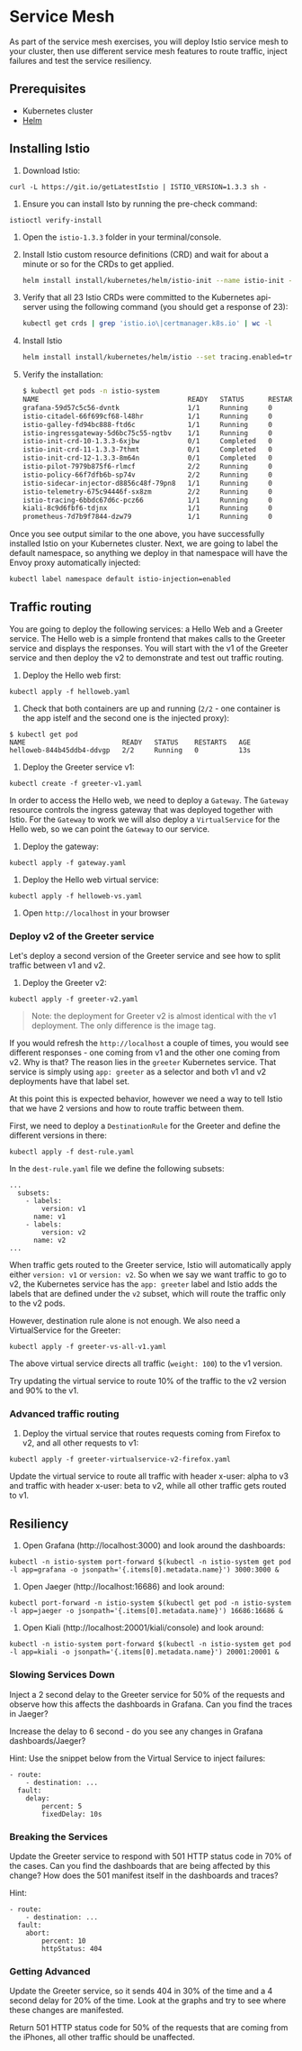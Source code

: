 # Service Mesh

As part of the service mesh exercises, you will deploy Istio service mesh to your cluster, then use different service mesh features to route traffic, inject failures and test the service resiliency.

## Prerequisites

- Kubernetes cluster
- [Helm](https://helm.sh)

## Installing Istio

1.  Download Istio:

```
curl -L https://git.io/getLatestIstio | ISTIO_VERSION=1.3.3 sh -
```

1. Ensure you can install Isto by running the pre-check command:

```
istioctl verify-install
```

1.  Open the `istio-1.3.3` folder in your terminal/console.
1.  Install Istio custom resource definitions (CRD) and wait for about a minute or so for the CRDs to get applied.

    ```bash
    helm install install/kubernetes/helm/istio-init --name istio-init --namespace istio-system
    ```

1.  Verify that all 23 Istio CRDs were committed to the Kubernetes api-server using the following command (you should get a response of 23):

    ```bash
    kubectl get crds | grep 'istio.io\|certmanager.k8s.io' | wc -l
    ```

1.  Install Istio

    ```bash
    helm install install/kubernetes/helm/istio --set tracing.enabled=true --set tracing.ingress.enabled=true --set pilot.traceSampling=100 --set pilot.resources.requests.memory="512Mi" --set grafana.enabled=true --set prometheus.enabled=true --set kiali.enabled=true --set "kiali.dashboard.jaegerURL=http://localhost:16686/jaeger" --set "kiali.dashboard.grafanaURL=http://localhost:3000" --name istio --namespace istio-system
    ```

1.  Verify the installation:

    ```bash
    $ kubectl get pods -n istio-system
    NAME                                     READY   STATUS      RESTARTS   AGE
    grafana-59d57c5c56-dvntk                 1/1     Running     0          7m41s
    istio-citadel-66f699cf68-l48hr           1/1     Running     0          7m41s
    istio-galley-fd94bc888-ftd6c             1/1     Running     0          7m41s
    istio-ingressgateway-5d6bc75c55-ngtbv    1/1     Running     0          7m41s
    istio-init-crd-10-1.3.3-6xjbw            0/1     Completed   0          9m28s
    istio-init-crd-11-1.3.3-7thmt            0/1     Completed   0          9m28s
    istio-init-crd-12-1.3.3-8m64n            0/1     Completed   0          9m28s
    istio-pilot-7979b875f6-rlmcf             2/2     Running     0          7m41s
    istio-policy-66f7dfb6b-sp74v             2/2     Running     0          117s
    istio-sidecar-injector-d8856c48f-79pn8   1/1     Running     0          7m41s
    istio-telemetry-675c94446f-sx8zm         2/2     Running     0          92s
    istio-tracing-6bbdc67d6c-pcz66           1/1     Running     0          7m41s
    kiali-8c9d6fbf6-tdjnx                    1/1     Running     0          7m41s
    prometheus-7d7b9f7844-dzw79              1/1     Running     0          7m41s
    ```

Once you see output similar to the one above, you have successfully installed Istio on your Kubernetes cluster. Next, we are going to label the default namespace, so anything we deploy in that namespace will have the Envoy proxy automatically injected:

```bash
kubectl label namespace default istio-injection=enabled
```

## Traffic routing

You are going to deploy the following services: a Hello Web and a Greeter service. The Hello web is a simple frontend that makes calls to the Greeter service and displays the responses. You will start with the v1 of the Greeter service and then deploy the v2 to demonstrate and test out traffic routing.

1. Deploy the Hello web first:

```
kubectl apply -f helloweb.yaml
```

1. Check that both containers are up and running (`2/2` - one container is the app istelf and the second one is the injected proxy):

```
$ kubectl get pod
NAME                        READY   STATUS    RESTARTS   AGE
helloweb-844b45ddb4-ddvgp   2/2     Running   0          13s
```

1. Deploy the Greeter service v1:

```
kubectl create -f greeter-v1.yaml
```

In order to access the Hello web, we need to deploy a `Gateway`. The `Gateway` resource controls the ingress gateway that was deployed together with Istio. For the `Gateway` to work we will also deploy a `VirtualService` for the Hello web, so we can point the `Gateway` to our service.

1. Deploy the gateway:

```
kubectl apply -f gateway.yaml
```

1. Deploy the Hello web virtual service:

```
kubectl apply -f helloweb-vs.yaml
```

1. Open `http://localhost` in your browser

### Deploy v2 of the Greeter service

Let's deploy a second version of the Greeter service and see how to split traffic between v1 and v2.

1. Deploy the Greeter v2:

```
kubectl apply -f greeter-v2.yaml
```

> Note: the deployment for Greeter v2 is almost identical with the v1 deployment. The only difference is the image tag.

If you would refresh the `http://localhost` a couple of times, you would see different responses - one coming from v1 and the other one coming from v2. Why is that? The reason lies in the `greeter` Kubernetes service. That service is simply using `app: greeter` as a selector and both v1 and v2 deployments have that label set.

At this point this is expected behavior, however we need a way to tell Istio that we have 2 versions and how to route traffic between them.

First, we need to deploy a `DestinationRule` for the Greeter and define the different versions in there:

```
kubectl apply -f dest-rule.yaml
```

In the `dest-rule.yaml` file we define the following subsets:

```
...
  subsets:
    - labels:
        version: v1
      name: v1
    - labels:
        version: v2
      name: v2
...
```

When traffic gets routed to the Greeter service, Istio will automatically apply either `version: v1` or `version: v2`. So when we say we want traffic to go to v2, the Kubernetes service has the `app: greeter` label and Istio adds the labels that are defined under the `v2` subset, which will route the traffic only to the v2 pods.

However, destination rule alone is not enough. We also need a VirtualService for the Greeter:

```
kubectl apply -f greeter-vs-all-v1.yaml
```

The above virtual service directs all traffic (`weight: 100`) to the v1 version.

Try updating the virtual service to route 10% of the traffic to the v2 version and 90% to the v1.

### Advanced traffic routing

1. Deploy the virtual service that routes requests coming from Firefox to v2, and all other requests to v1:

```
kubectl apply -f greeter-virtualservice-v2-firefox.yaml

```

Update the virtual service to route all traffic with header x-user: alpha to v3 and traffic with header x-user: beta to v2, while all other traffic gets routed to v1.

## Resiliency

1. Open Grafana (http://localhost:3000) and look around the dashboards:

```
kubectl -n istio-system port-forward $(kubectl -n istio-system get pod -l app=grafana -o jsonpath='{.items[0].metadata.name}') 3000:3000 &
```

1. Open Jaeger (http://localhost:16686) and look around:

```
kubectl port-forward -n istio-system $(kubectl get pod -n istio-system -l app=jaeger -o jsonpath='{.items[0].metadata.name}') 16686:16686 &
```

1. Open Kiali (http://localhost:20001/kiali/console) and look around:

```
kubectl -n istio-system port-forward $(kubectl -n istio-system get pod -l app=kiali -o jsonpath='{.items[0].metadata.name}') 20001:20001 &
```

### Slowing Services Down

Inject a 2 second delay to the Greeter service for 50% of the requests and observe how this affects the dashboards in Grafana. Can you find the traces in Jaeger?

Increase the delay to 6 second - do you see any changes in Grafana dashboards/Jaeger?

Hint: Use the snippet below from the Virtual Service to inject failures:

```
- route:
    - destination: ...
  fault:
    delay:
        percent: 5
        fixedDelay: 10s
```

### Breaking the Services

Update the Greeter service to respond with 501 HTTP status code in 70% of the cases. Can you find the dashboards that are being affected by this change? How does the 501 manifest itself in the dashboards and traces?

Hint:

```
- route:
    - destination: ...
  fault:
    abort:
        percent: 10
        httpStatus: 404
```

### Getting Advanced

Update the Greeter service, so it sends 404 in 30% of the time and a 4 second delay for 20% of the time. Look at the graphs and try to see where these changes are manifested.

Return 501 HTTP status code for 50% of the requests that are coming from the iPhones, all other traffic should be unaffected.

